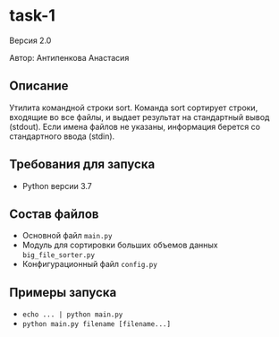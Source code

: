 # task-1
Версия 2.0

Автор: Антипенкова Анастасия

## Описание
Утилита командной строки sort. Команда sort сортирует строки, входящие во все файлы, и выдает результат на стандартный вывод (stdout). Если имена файлов не указаны, информация берется со стандартного ввода (stdin).

## Требования для запуска
* Python версии 3.7

## Состав файлов
* Основной файл `main.py`
* Модуль для сортировки больших объемов данных `big_file_sorter.py`
* Конфигурационный файл `config.py`

## Примеры запуска
* `echo ... | python main.py`
* `python main.py filename [filename...]`

